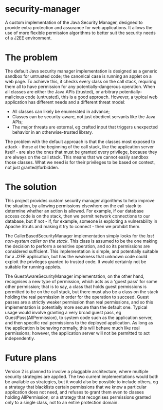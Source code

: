 security-manager
================

A custom implementation of the Java Security Manager, designed to provide extra protection and assurance for web applications. It allows the use of more flexible permission algorithms to better suit the security needs of a J2EE environment.

The problem
===========

The default Java security manager implementation is designed as a generic sandbox for untrusted code; the canonical case is running an applet on a web page. To achieve this, it checks every class on the call stack, requiring them all to have permission for any potentially-dangerous operation. When all classes are either the Java APIs (trusted), or arbitrary potentially-malicious code (untrusted), this is a good approach. However, a typical web application has different needs and a different threat model:

- All classes can likely be enumerated in advance;
- Classes can be security-aware, not just obedient servants like the Java APIs;
- The major threats are external, eg crafted input that triggers unexpected behavior in an otherwise-trusted library.

The problem with the default approach is that the classes most exposed to attack - those at the beginning of the call stack, like the application server itself - are also the ones that must be granted every privilege, because they are always on the call stack. This means that we cannot easily sandbox those classes. What we need is for their privileges to be based on context, not just granted/forbidden.

The solution
============

This project provides custom security manager algorithms to help improve the situation, by allowing permissions elsewhere on the call stack to determine whether an action is allowed. For example, if our database access code is on the stack, then we permit network connections to our database, but if not - if, for example, someone is exploiting a vulnerability in Apache Struts and making it try to connect - then we prohibit them.

The CallerBasedSecurityManager implementation simply looks for the *last non-system caller on the stack*. This class is assumed to be the one making the decision to perform a sensitive operation, and so its permissions are considered sufficient. This implementation is simple, and potentially suitable for a J2EE application, but has the weakness that unknown code could exploit the privileges granted to trusted code. It would certainly not be suitable for running applets.

The GuestAwareSecurityManager implementation, on the other hand, recognises a new type of permission, which acts as a 'guest pass' for some other permission; that is to say, a class that holds guest permissions is permitted to be on the call stack, but there must also be a class on the stack holding the real permission in order for the operation to succeed. Guest passes are a strictly weaker permission than real permissions, and so this implementation is potentially more secure than the default one. Typical usage would involve granting a very broad guest pass, eg GuestPass(AllPermission), to system code such as the application server, and then specific real permissions to the deployed application. As long as the application is behaving normally, this will behave much like real permissions; however, the application server will not be permitted to act independently.

Future plans
============

Version 2 is planned to involve a pluggable architecture, where multiple security strategies are applied. The two current implementations would both be available as strategies, but it would also be possible to include others, eg a strategy that blacklists certain permissions that we know a particular application does not need, and refuses to grant them even to classes holding AllPermission; or a strategy that recognises permissions granted only to a single class, not to an entire protection domain.
